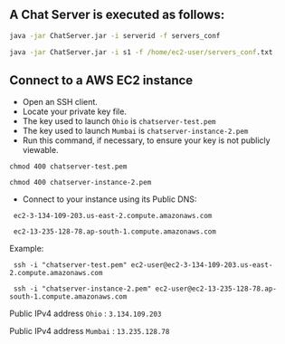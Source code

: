

## A Chat Server is executed as follows:
```cmd
java -jar ChatServer.jar -i serverid -f servers_conf
```

```cmd
java -jar ChatServer.jar -i s1 -f /home/ec2-user/servers_conf.txt
```
## Connect to a AWS EC2 instance

- Open an SSH client.
- Locate your private key file. 
- The key used to launch `Ohio` is `chatserver-test.pem`
- The key used to launch `Mumbai` is `chatserver-instance-2.pem`
- Run this command, if necessary, to ensure your key is not publicly viewable.
```
chmod 400 chatserver-test.pem
```
```
chmod 400 chatserver-instance-2.pem
```
- Connect to your instance using its Public DNS:
```
 ec2-3-134-109-203.us-east-2.compute.amazonaws.com
```
```
 ec2-13-235-128-78.ap-south-1.compute.amazonaws.com
```

Example:
```
 ssh -i "chatserver-test.pem" ec2-user@ec2-3-134-109-203.us-east-2.compute.amazonaws.com
```
```
 ssh -i "chatserver-instance-2.pem" ec2-user@ec2-13-235-128-78.ap-south-1.compute.amazonaws.com
```

Public IPv4 address `Ohio` : `3.134.109.203`

Public IPv4 address `Mumbai` : `13.235.128.78`
